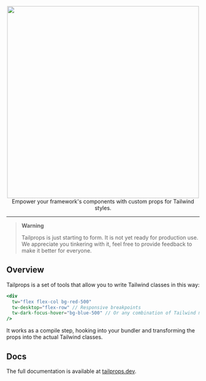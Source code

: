 <br />
<div align="center"><img src="https://tailprops.dev/logo.png" width="500" /></div>
<div align="center">Empower your framework's components with custom props for Tailwind styles.</div>

---

> **Warning**
>
> Tailprops is just starting to form. It is not yet ready for production use. We appreciate you tinkering with it, feel free to provide feedback to make it better for everyone.

## Overview

Tailprops is a set of tools that allow you to write Tailwind classes in this way:

```jsx
<div
  tw="flex flex-col bg-red-500"
  tw-desktop="flex-row" // Responsive breakpoints
  tw-dark-focus-hover="bg-blue-500" // Or any combination of Tailwind modifiers
/>
```

It works as a compile step, hooking into your bundler and transforming the props into the actual Tailwind classes.

## Docs

The full documentation is available at [tailprops.dev](https://tailprops.dev).
